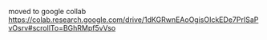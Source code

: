 moved to google collab
https://colab.research.google.com/drive/1dKGRwnEAoOgisOIckEDe7PrISaPvOsrv#scrollTo=BGhRMpf5vVso
